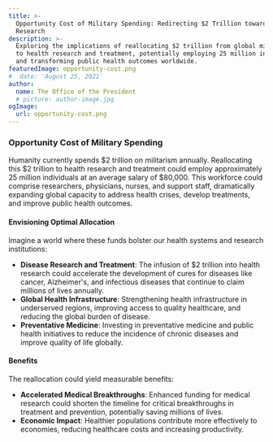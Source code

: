 ```yaml
---
title: >-
  Opportunity Cost of Military Spending: Redirecting $2 Trillion towards Health
  Research
description: >-
  Exploring the implications of reallocating $2 trillion from global militarism
  to health research and treatment, potentially employing 25 million individuals
  and transforming public health outcomes worldwide.
featuredImage: opportunity-cost.png
#  date: 'August 25, 2021'
author:
  name: The Office of the President
  # picture: author-image.jpg
ogImage:
  url: opportunity-cost.png
---
```

### Opportunity Cost of Military Spending

Humanity currently spends $2 trillion on militarism annually. Reallocating this $2 trillion to health research and treatment could employ approximately 25 million individuals at an average salary of $80,000. This workforce could comprise researchers, physicians, nurses, and support staff, dramatically expanding global capacity to address health crises, develop treatments, and improve public health outcomes.

#### Envisioning Optimal Allocation

Imagine a world where these funds bolster our health systems and research institutions:

- **Disease Research and Treatment**: The infusion of $2 trillion into health research could accelerate the development of cures for diseases like cancer, Alzheimer's, and infectious diseases that continue to claim millions of lives annually.
- **Global Health Infrastructure**: Strengthening health infrastructure in underserved regions, improving access to quality healthcare, and reducing the global burden of disease.
- **Preventative Medicine**: Investing in preventative medicine and public health initiatives to reduce the incidence of chronic diseases and improve quality of life globally.

#### Benefits

The reallocation could yield measurable benefits:

- **Accelerated Medical Breakthroughs**: Enhanced funding for medical research could shorten the timeline for critical breakthroughs in treatment and prevention, potentially saving millions of lives.
- **Economic Impact**: Healthier populations contribute more effectively to economies, reducing healthcare costs and increasing productivity.

